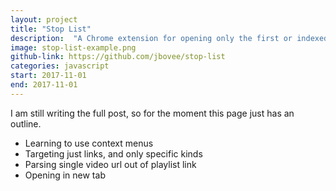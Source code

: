 ```yaml
---
layout: project
title: "Stop List"
description:  "A Chrome extension for opening only the first or indexed video of a YouTube playlist"
image: stop-list-example.png
github-link: https://github.com/jbovee/stop-list
categories: javascript
start: 2017-11-01
end: 2017-11-01
---
```


I am still writing the full post, so for the moment this page just has an outline.

- Learning to use context menus
- Targeting just links, and only specific kinds
- Parsing single video url out of playlist link
- Opening in new tab